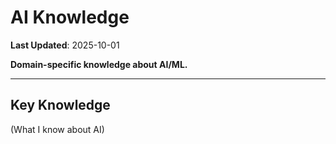 # AI Knowledge

**Last Updated**: 2025-10-01

**Domain-specific knowledge about AI/ML.**

---

## Key Knowledge

(What I know about AI)
